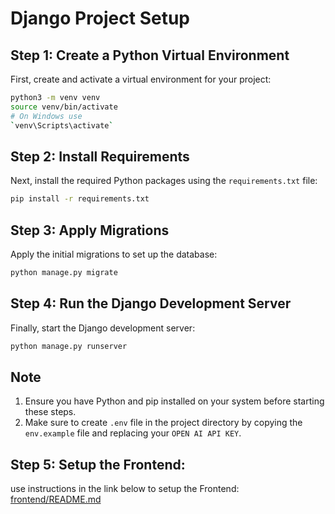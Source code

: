 # Django Project Setup

## Step 1: Create a Python Virtual Environment
First, create and activate a virtual environment for your project:

```bash
python3 -m venv venv
source venv/bin/activate  
# On Windows use 
`venv\Scripts\activate`
```

## Step 2: Install Requirements
Next, install the required Python packages using the `requirements.txt` file:

```bash
pip install -r requirements.txt
```

## Step 3: Apply Migrations
Apply the initial migrations to set up the database:

```bash
python manage.py migrate
```

## Step 4: Run the Django Development Server
Finally, start the Django development server:

```bash
python manage.py runserver
```

## Note
1. Ensure you have Python and pip installed on your system before starting these steps.
2. Make sure to create `.env` file in the project directory by copying the `env.example` file and replacing your `OPEN AI API KEY`.

## Step 5: Setup the Frontend:
use instructions in the link below to setup the Frontend:
[frontend/README.md](frontend/README.md)

